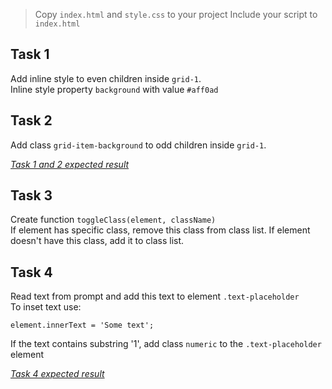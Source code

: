 > Copy `index.html` and `style.css` to your project
Include your script to `index.html`

## Task 1
Add inline style to even children inside `grid-1`.  
Inline style property `background` with value `#aff0ad`

## Task 2
Add class `grid-item-background` to odd children inside `grid-1`. 

_[Task 1 and 2 expected result](http://prntscr.com/syhfwk)_

## Task 3
Create function `toggleClass(element, className)`  
If element has specific class, remove this class from class list. If element doesn't have this class, add it to class list.

## Task 4
Read text from prompt and add this text to element `.text-placeholder`  
To inset text use:  
```
element.innerText = 'Some text';
```
If the text contains substring '1', add class `numeric` to the `.text-placeholder` element

_[Task 4 expected result](http://prntscr.com/syhq2g)_